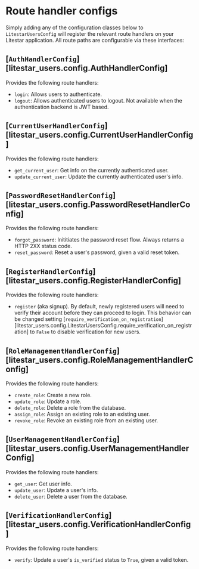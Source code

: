 # Route handler configs

Simply adding any of the configuration classes below to `LitestarUsersConfig` will register the relevant route handlers on your Litestar application. All route paths are configurable via these interfaces:


## [`AuthHandlerConfig`][litestar_users.config.AuthHandlerConfig]

Provides the following route handlers:

* `login`: Allows users to authenticate.
* `logout`: Allows authenticated users to logout. Not available when the authentication backend is JWT based.

## [`CurrentUserHandlerConfig`][litestar_users.config.CurrentUserHandlerConfig]

Provides the following route handlers:

* `get_current_user`: Get info on the currently authenticated user.
* `update_current_user`: Update the currently authenticated user's info.

## [`PasswordResetHandlerConfig`][litestar_users.config.PasswordResetHandlerConfig]

Provides the following route handlers:

* `forgot_password`: Inititiates the password reset flow. Always returns a HTTP 2XX status code.
* `reset_password`: Reset a user's password, given a valid reset token.

## [`RegisterHandlerConfig`][litestar_users.config.RegisterHandlerConfig]

Provides the following route handlers:

* `register` (aka signup). By default, newly registered users will need to verify their account before they can proceed to login. This behavior can be changed setting [`require_verification_on_registration`][litestar_users.config.LitestarUsersConfig.require_verification_on_registration] to `False` to disable verification for new users.

## [`RoleManagementHandlerConfig`][litestar_users.config.RoleManagementHandlerConfig]

Provides the following route handlers:

* `create_role`: Create a new role.
* `update_role`: Update a role.
* `delete_role`: Delete a role from the database.
* `assign_role`: Assign an existing role to an existing user.
* `revoke_role`: Revoke an existing role from an existing user.

## [`UserManagementHandlerConfig`][litestar_users.config.UserManagementHandlerConfig]

Provides the following route handlers:

* `get_user`: Get user info.
* `update_user`: Update a user's info.
* `delete_user`: Delete a user from the database.

## [`VerificationHandlerConfig`][litestar_users.config.VerificationHandlerConfig]

Provides the following route handlers:

* `verify`: Update a user's `is_verified` status to `True`, given a valid token.
